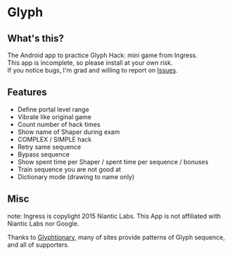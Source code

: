 # Glyph

## What's this?

The Android app to practice Glyph Hack: mini game from Ingress.  
This app is incomplete, so please install at your own risk.  
If you notice bugs, I'm grad and willing to report on [Issues](https://github.com/geckour/Glyph/issues).  

## Features

- Define portal level range
- Vibrate like original game
- Count number of hack times
- Show name of Shaper during exam
- COMPLEX / SIMPLE hack
- Retry same sequence
- Bypass sequence
- Show spent time per Shaper / spent time per sequence / bonuses
- Train sequence you are not good at
- Dictionary mode (drawing to name only)

## Misc

note: Ingress is copylight 2015 Niantic Labs. This App is not affiliated with Niantic Labs nor Google.  
    
Thanks to [Glyphtionary](http://glyphtionary.com/), many of sites provide patterns of Glyph sequence, and all of supporters.
